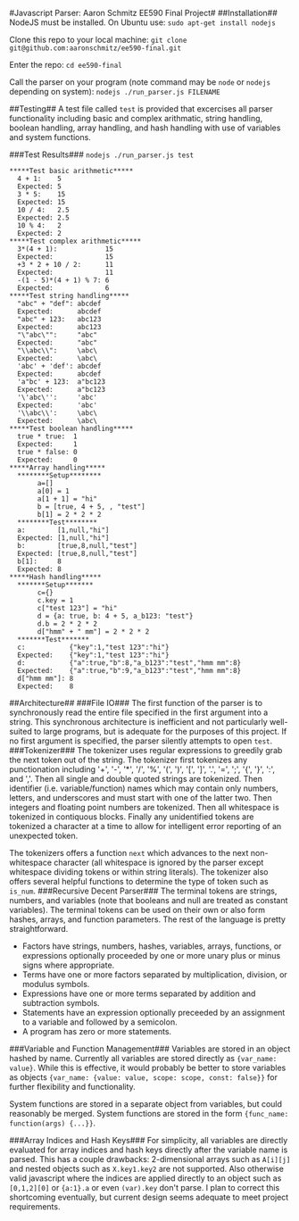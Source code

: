 #Javascript Parser: Aaron Schmitz EE590 Final Project#
##Installation##
NodeJS must be installed. On Ubuntu use:
`sudo apt-get install nodejs`

Clone this repo to your local machine:
`git clone git@github.com:aaronschmitz/ee590-final.git`

Enter the repo:
`cd ee590-final`

Call the parser on your program (note command may be `node` or `nodejs` depending on system):
`nodejs ./run_parser.js FILENAME`

##Testing##
A test file called `test` is provided that excercises all parser functionality including basic and complex arithmatic, string handling, boolean handling, array handling, and hash handling with use of variables and system functions.

###Test Results###
`nodejs ./run_parser.js test`
```
*****Test basic arithmetic*****
  4 + 1:    5
  Expected: 5
  3 * 5:    15
  Expected: 15
  10 / 4:   2.5
  Expected: 2.5
  10 % 4:   2
  Expected: 2
*****Test complex arithmetic*****
  3*(4 + 1):            15
  Expected:             15
  +3 * 2 + 10 / 2:      11
  Expected:             11
  -(1 - 5)*(4 + 1) % 7: 6
  Expected:             6
*****Test string handling*****
  "abc" + "def": abcdef
  Expected:      abcdef
  "abc" + 123:   abc123
  Expected:      abc123
  "\"abc\"":     "abc"
  Expected:      "abc"
  "\\abc\\":     \abc\
  Expected:      \abc\
  'abc' + 'def': abcdef
  Expected:      abcdef
  'a"bc' + 123:  a"bc123
  Expected:      a"bc123
  '\'abc\'':     'abc'
  Expected:      'abc'
  '\\abc\\':     \abc\
  Expected:      \abc\
*****Test boolean handling*****
  true * true:  1
  Expected:     1
  true * false: 0
  Expected:     0
*****Array handling*****
  ********Setup********
       a=[]
       a[0] = 1
       a[1 + 1] = "hi"
       b = [true, 4 + 5, , "test"]
       b[1] = 2 * 2 * 2
  ********Test********
  a:        [1,null,"hi"]
  Expected: [1,null,"hi"]
  b:        [true,8,null,"test"]
  Expected: [true,8,null,"test"]
  b[1]:     8
  Expected: 8
*****Hash handling*****
  *******Setup*******
       c={}
       c.key = 1
       c["test 123"] = "hi"
       d = {a: true, b: 4 + 5, a_b123: "test"}
       d.b = 2 * 2 * 2
       d["hmm" + " mm"] = 2 * 2 * 2
  *******Test*******
  c:           {"key":1,"test 123":"hi"}
  Expected:    {"key":1,"test 123":"hi"}
  d:           {"a":true,"b":8,"a_b123":"test","hmm mm":8}
  Expected:    {"a":true,"b":9,"a_b123":"test","hmm mm":8}
  d["hmm mm"]: 8
  Expected:    8
```

##Architecture##
###File IO###
The first function of the parser is to synchronously read the entire file specified in the first argument into a string.
This synchronous architecture is inefficient and not particularly well-suited to large programs, but is adequate for the purposes of this project.
If no first argument is specified, the parser silently attempts to open `test`.
###Tokenizer###
The tokenizer uses regular expressions to greedily grab the next token out of the string. The tokenizer first tokenizes any punctionation including '+', '-', '*', '/', '%', '(', ')', '[', ']', '.', '=', ';', '{', '}', ':', and ','.
Then all single and double quoted strings are tokenized.
Then identifier (i.e. variable/function) names which may contain only numbers, letters, and underscores and must start with one of the latter two.
Then integers and floating point numbers are tokenized.
Then all whitespace is tokenized in contiquous blocks.
Finally any unidentified tokens are tokenized a character at a time to allow for intelligent error reporting of an unexpected token.

The tokenizers offers a function `next` which advances to the next non-whitespace character
(all whitespace is ignored by the parser except whitespace dividing tokens or within string literals).
The tokenizer also offers several helpful functions to determine the type of token such as `is_num`.
###Recursive Decent Parser###
The terminal tokens are strings, numbers, and variables (note that booleans and null are treated as constant variables).
The terminal tokens can be used on their own or also form hashes, arrays, and function parameters.
The rest of the language is pretty straightforward.
* Factors have strings, numbers, hashes, variables, arrays, functions, or expressions optionally proceeded by one or more unary plus or minus signs where appropriate.
* Terms have one or more factors separated by multiplication, division, or modulus symbols.
* Expressions have one or more terms separated by addition and subtraction symbols.
* Statements have an expression optionally preceeded by an assignment to a variable and followed by a semicolon.
* A program has zero or more statements.

###Variable and Function Management###
Variables are stored in an object hashed by name. Currently all variables are stored directly as `{var_name: value}`.
While this is effective, it would probably be better to store variables as objects `{var_name: {value: value, scope: scope, const: false}}` for further flexibility and functionality.

System functions are stored in a separate object from variables, but could reasonably be merged.
System functions are stored in the form `{func_name: function(args) {...}}`.

###Array Indices and Hash Keys###
For simplicity, all variables are directly evaluated for array indices and hash keys directly after the variable name is parsed.
This has a couple drawbacks: 2-dimensional arrays such as `A[i][j]` and nested objects such as `X.key1.key2` are not supported.
Also otherwise valid javascript where the indices are applied directly to an object such as `[0,1,2][0]` or `{a:1}.a` or even `(var).key` don't parse.
I plan to correct this shortcoming eventually, but current design seems adequate to meet project requirements.